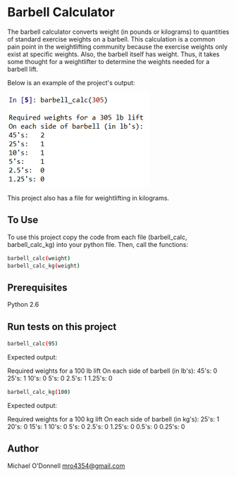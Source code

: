 # Barbell Calculator

The barbell calculator converts weight (in pounds or kilograms) to quantities of standard exercise weights on a barbell. This calculation is a common pain point in the weightlifting community because the exercise weights only exist at specific weights. Also, the barbell itself has weight. Thus, it takes some thought for a weightlifter to determine the weights needed for a barbell lift.

Below is an example of the project's output:

![Alt text](img/barbell_calc_png.png)

This project also has a file for weightlifting in kilograms.

## To Use

To use this project copy the code from each file (barbell_calc, barbell_calc_kg) into your python file. Then, call the functions:

```sh
barbell_calc(weight)
barbell_calc_kg(weight)
```

## Prerequisites

Python 2.6

## Run tests on this project

```sh
barbell_calc(95)
```
Expected output:

Required weights for a 100 lb lift
On each side of barbell (in lb's):
45's:   0
25's:   1
10's:   0
5's:    0
2.5's:  1
1.25's: 0

```sh
barbell_calc_kg(100)
```
Expected output:

Required weights for a 100 kg lift
On each side of barbell (in kg's):
25's:   1
20's:   0
15's:   1
10's:   0
5's:    0
2.5's:  0
1.25's: 0
0.5's:  0
0.25's: 0

## Author

Michael O'Donnell
mro4354@gmail.com
